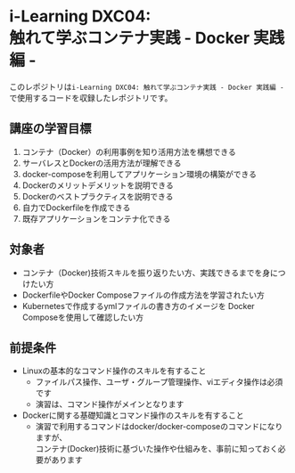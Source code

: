 # i-Learning DXC04:<br> 触れて学ぶコンテナ実践 - Docker 実践編 -

このレポジトリは`i-Learning DXC04: 触れて学ぶコンテナ実践 - Docker 実践編 -`で使用するコードを収録したレポジトリです。

## 講座の学習目標

1. コンテナ（Docker）の利⽤事例を知り活⽤⽅法を構想できる
2. サーバレスとDockerの活⽤⽅法が理解できる
3. docker-composeを利⽤してアプリケーション環境の構築ができる
4. Dockerのメリットデメリットを説明できる
5. Dockerのベストプラクティスを説明できる
6. ⾃⼒でDockerfileを作成できる
7. 既存アプリケーションをコンテナ化できる

## 対象者

- コンテナ（Docker)技術スキルを振り返りたい⽅、実践できるまでを⾝につけたい⽅
- DockerfileやDocker Composeファイルの作成⽅法を学習されたい⽅
- Kubernetesで作成するymlファイルの書き⽅のイメージを Docker Composeを使⽤して確認したい⽅

## 前提条件
- Linuxの基本的なコマンド操作のスキルを有すること
  * ファイルパス操作、ユーザ・グループ管理操作、viエディタ操作は必須です
  * 演習は、コマンド操作がメインとなります
- Dockerに関する基礎知識とコマンド操作のスキルを有すること
  * 演習で利⽤するコマンドはdocker/docker-composeのコマンドになりますが、<br>コンテナ(Docker)技術に基づいた操作や仕組みを、事前に知っておく必要があります
